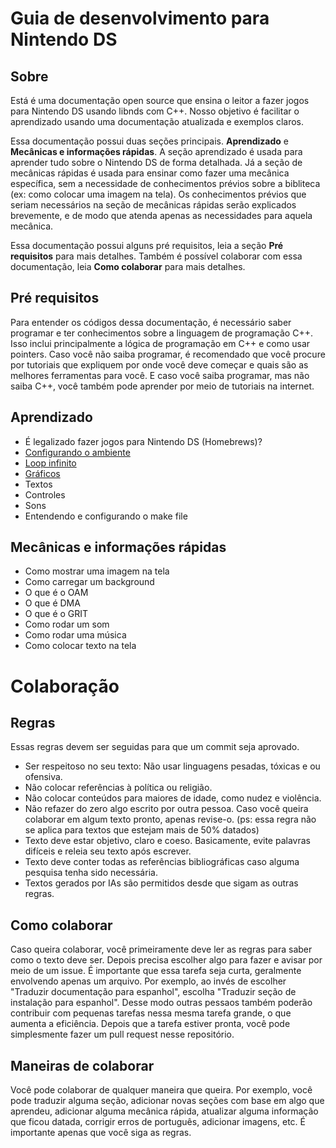 # Guia de desenvolvimento para Nintendo DS
## Sobre
Está é uma documentação open source que ensina o leitor a fazer jogos para Nintendo DS usando libnds com C++. Nosso objetivo é facilitar o aprendizado usando uma documentação atualizada e exemplos claros.

Essa documentação possui duas seções principais. **Aprendizado** e **Mecânicas e informações rápidas**. A seção aprendizado é usada para aprender tudo sobre o Nintendo DS de forma detalhada. Já a seção de mecânicas rápidas é usada para ensinar como fazer uma mecânica específica, sem a necessidade de conhecimentos prévios sobre a bibliteca (ex: como colocar uma imagem na tela). Os conhecimentos prévios que seriam necessários na seção de mecânicas rápidas serão explicados brevemente, e de modo que atenda apenas as necessidades para aquela mecânica.

Essa documentação possui alguns pré requisitos, leia a seção **Pré requisitos** para mais detalhes. Também é possível colaborar com essa documentação, leia **Como colaborar** para mais detalhes.

## Pré requisitos
  Para entender os códigos dessa documentação, é necessário saber programar e ter conhecimentos sobre a linguagem de programação C++. Isso inclui principalmente a lógica de programação em C++ e como usar pointers. Caso você não saiba programar, é recomendado que você procure por tutoriais que expliquem por onde você deve começar e quais são as melhores ferramentas para você. E caso você saiba programar, mas não saiba C++, você também pode aprender por meio de tutoriais na internet.

## Aprendizado
* É legalizado fazer jogos para Nintendo DS (Homebrews)?
* [Configurando o ambiente](https://github.com/igorbdamata/Nintendo-DS-development-guide/blob/main/PortugueseGuide/Learning/SettingUpTheEnvironment.md)
* [Loop infinito](https://github.com/igorbdamata/Nintendo-DS-development-guide/blob/main/PortugueseGuide/Learning/InfiniteLoop/InfiniteLoop.md)
* [Gráficos](https://github.com/igorbdamata/Nintendo-DS-development-guide/blob/main/PortugueseGuide/Learning/Graphics/Graphics.md)
* Textos
* Controles
* Sons
* Entendendo e configurando o make file

## Mecânicas e informações rápidas
* Como mostrar uma imagem na tela
* Como carregar um background
* O que é o OAM
* O que é DMA
* O que é o GRIT
* Como rodar um som
* Como rodar uma música
* Como colocar texto na tela

# Colaboração
## Regras
Essas regras devem ser seguidas para que um commit seja aprovado.
* Ser respeitoso no seu texto: Não usar linguagens pesadas, tóxicas e ou ofensiva.
* Não colocar referências à política ou religião.
* Não colocar conteúdos para maiores de idade, como nudez e violência.
* Não refazer do zero algo escrito por outra pessoa. Caso você queira colaborar em algum texto pronto, apenas revise-o. (ps: essa regra não se aplica para textos que estejam mais de 50% datados)
* Texto deve estar objetivo, claro e coeso. Basicamente, evite palavras difíceis e releia seu texto após escrever.
* Texto deve conter todas as referências bibliográficas caso alguma pesquisa tenha sido necessária.
* Textos gerados por IAs são permitidos desde que sigam as outras regras.
  
## Como colaborar
Caso queira colaborar, você primeiramente deve ler as regras para saber como o texto deve ser. Depois precisa escolher algo para fazer e  avisar por meio de um issue. É importante que essa tarefa seja curta, geralmente envolvendo apenas um arquivo. Por exemplo, ao invés de escolher "Traduzir documentação para espanhol", escolha "Traduzir seção de instalação para espanhol". Desse modo outras pessaos também poderão contribuir com pequenas tarefas nessa mesma tarefa grande, o que aumenta a eficiência.
Depois que a tarefa estiver pronta, você pode simplesmente fazer um pull request nesse repositório. 
  
## Maneiras de colaborar
Você pode colaborar de qualquer maneira que queira. Por exemplo, você pode traduzir alguma seção, adicionar novas seções com base em algo que aprendeu, adicionar alguma mecânica rápida, atualizar alguma informação que ficou datada, corrigir erros de português, adicionar imagens, etc. É importante apenas que você siga as regras.
